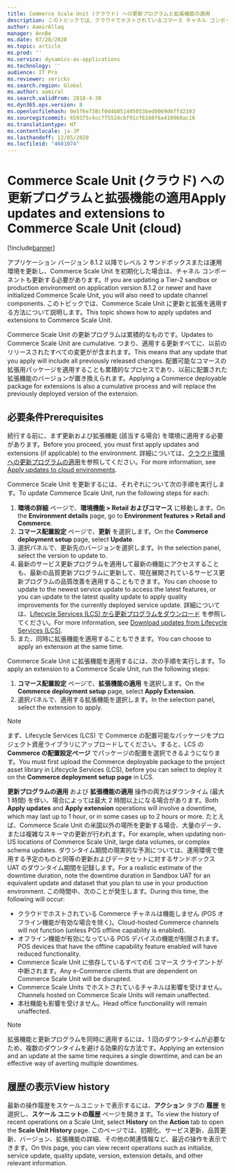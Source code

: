 ```yaml
---
title: Commerce Scale Unit (クラウド) への更新プログラムと拡張機能の適用
description: このトピックでは、クラウドでホストされているコマース チャネル コンポーネントへの更新プログラムと拡張機能を適用する方法について説明します。
author: AamirAllaq
manager: AnnBe
ms.date: 07/28/2020
ms.topic: article
ms.prod: ''
ms.service: dynamics-ax-applications
ms.technology: ''
audience: IT Pro
ms.reviewer: sericks
ms.search.region: Global
ms.author: aamiral
ms.search.validFrom: 2018-4-30
ms.dyn365.ops.version: 8
ms.openlocfilehash: 0e5f6e738cf0d4b051405053bed0069d6ffd2103
ms.sourcegitcommit: 659375c4cc7f5524cbf91cf6160f6a410960ac16
ms.translationtype: HT
ms.contentlocale: ja-JP
ms.lasthandoff: 12/05/2020
ms.locfileid: "4681074"
---
```

# <a name="apply-updates-and-extensions-to-commerce-scale-unit-cloud"></a><span data-ttu-id="8d9b6-103">Commerce Scale Unit (クラウド) への更新プログラムと拡張機能の適用</span><span class="sxs-lookup"><span data-stu-id="8d9b6-103">Apply updates and extensions to Commerce Scale Unit (cloud)</span></span>

[!include[banner](../includes/banner.md)]

<span data-ttu-id="8d9b6-104">アプリケーション バージョン 8.1.2 以降でレベル 2 サンドボックスまたは運用環境を更新し、Commerce Scale Unit を初期化した場合は、チャネル コンポーネントも更新する必要があります。</span><span class="sxs-lookup"><span data-stu-id="8d9b6-104">If you are updating a Tier-2 sandbox or production environment on application version 8.1.2 or newer and have initialized Commerce Scale Unit, you will also need to update channel components.</span></span> <span data-ttu-id="8d9b6-105">このトピックでは、Commerce Scale Unit に更新と拡張を適用する方法について説明します。</span><span class="sxs-lookup"><span data-stu-id="8d9b6-105">This topic shows how to apply updates and extensions to Commerce Scale Unit.</span></span>

<span data-ttu-id="8d9b6-106">Commerce Scale Unit の更新プログラムは累積的なものです。</span><span class="sxs-lookup"><span data-stu-id="8d9b6-106">Updates to Commerce Scale Unit are cumulative.</span></span> <span data-ttu-id="8d9b6-107">つまり、適用する更新すべてに、以前のリリースされたすべての変更がが含まれます。</span><span class="sxs-lookup"><span data-stu-id="8d9b6-107">This means that any update that you apply will include all previously released changes.</span></span> <span data-ttu-id="8d9b6-108">配置可能なコマースの拡張用パッケージを適用することも累積的なプロセスであり、以前に配置された拡張機能のバージョンが置き換えられます。</span><span class="sxs-lookup"><span data-stu-id="8d9b6-108">Applying a Commerce deployable package for extensions is also a cumulative process and will replace the previously deployed version of the extension.</span></span>

## <a name="prerequisites"></a><span data-ttu-id="8d9b6-109">必要条件</span><span class="sxs-lookup"><span data-stu-id="8d9b6-109">Prerequisites</span></span>

<span data-ttu-id="8d9b6-110">続行する前に、まず更新および拡張機能 (該当する場合) を環境に適用する必要があります。</span><span class="sxs-lookup"><span data-stu-id="8d9b6-110">Before you proceed, you must first apply updates and extensions (if applicable) to the environment.</span></span> <span data-ttu-id="8d9b6-111">詳細については、[クラウド環境への更新プログラムの適用](apply-deployable-package-system.md)を参照してください。</span><span class="sxs-lookup"><span data-stu-id="8d9b6-111">For more information, see [Apply updates to cloud environments](apply-deployable-package-system.md).</span></span>

<span data-ttu-id="8d9b6-112">Commerce Scale Unit を更新するには、それぞれについて次の手順を実行します。</span><span class="sxs-lookup"><span data-stu-id="8d9b6-112">To update Commerce Scale Unit, run the following steps for each:</span></span>

1. <span data-ttu-id="8d9b6-113">**環境の詳細** ページで、**環境機能 > Retail およびコマース** に移動します。</span><span class="sxs-lookup"><span data-stu-id="8d9b6-113">On the **Environment details** page, go to **Environment features > Retail and Commerce**.</span></span>
2. <span data-ttu-id="8d9b6-114">**コマース配置設定** ページで、**更新** を選択します。</span><span class="sxs-lookup"><span data-stu-id="8d9b6-114">On the **Commerce deployment setup** page, select **Update**.</span></span>
3. <span data-ttu-id="8d9b6-115">選択パネルで、更新先のバージョンを選択します。</span><span class="sxs-lookup"><span data-stu-id="8d9b6-115">In the selection panel, select the version to update to.</span></span>
4. <span data-ttu-id="8d9b6-116">最新のサービス更新プログラムを適用して最新の機能にアクセスすることも、最新の品質更新プログラムに更新して、現在展開されているサービス更新プログラムの品質改善を適用することもできます。</span><span class="sxs-lookup"><span data-stu-id="8d9b6-116">You can choose to update to the newest service update to access the latest features, or you can update to the latest quality update to apply quality improvements for the currently deployed service update.</span></span> <span data-ttu-id="8d9b6-117">詳細については、[Lifecycle Services (LCS) から更新プログラムをダウンロード](../migration-upgrade/download-hotfix-lcs.md) を参照してください。</span><span class="sxs-lookup"><span data-stu-id="8d9b6-117">For more information, see [Download updates from Lifecycle Services (LCS)](../migration-upgrade/download-hotfix-lcs.md).</span></span>
5. <span data-ttu-id="8d9b6-118">また、同時に拡張機能を適用することもできます。</span><span class="sxs-lookup"><span data-stu-id="8d9b6-118">You can choose to apply an extension at the same time.</span></span> 

<span data-ttu-id="8d9b6-119">Commerce Scale Unit に拡張機能を適用するには、次の手順を実行します。</span><span class="sxs-lookup"><span data-stu-id="8d9b6-119">To apply an extension to a Commerce Scale Unit, run the following steps:</span></span>

1. <span data-ttu-id="8d9b6-120">**コマース配置設定** ページで、**拡張機能の適用** を選択します。</span><span class="sxs-lookup"><span data-stu-id="8d9b6-120">On the **Commerce deployment setup** page, select **Apply Extension**.</span></span>
2. <span data-ttu-id="8d9b6-121">選択パネルで、適用する拡張機能を選択します。</span><span class="sxs-lookup"><span data-stu-id="8d9b6-121">In the selection panel, select the extension to apply.</span></span>

> [!NOTE]
> <span data-ttu-id="8d9b6-122">まず、Lifecycle Services (LCS) で Commerce の配置可能なパッケージをプロジェクト資産ライブラリにアップロードしてください。すると、LCS の **Commerce の配置設定ページ** でパッケージの配置を選択できるようになります。</span><span class="sxs-lookup"><span data-stu-id="8d9b6-122">You must first upload the Commerce deployable package to the project asset library in Lifecycle Services (LCS), before you can select to deploy it on the **Commerce deployment setup page** in LCS.</span></span>

<span data-ttu-id="8d9b6-123">**更新プログラムの適用** および **拡張機能の適用** 操作の両方はダウンタイム (最大 1 時間) を伴い、場合によっては最大 2 時間以上になる場合があります。</span><span class="sxs-lookup"><span data-stu-id="8d9b6-123">Both **Apply updates** and **Apply extension** operations will involve a downtime, which may last up to 1 hour, or in some cases up to 2 hours or more.</span></span> <span data-ttu-id="8d9b6-124">たとえば、Commerce Scale Unit の米国以外の場所を更新する場合、大量のデータ、または複雑なスキーマの更新が行われます。</span><span class="sxs-lookup"><span data-stu-id="8d9b6-124">For example, when updating non-US locations of Commerce Scale Unit, large data volumes, or complex schema updates.</span></span> <span data-ttu-id="8d9b6-125">ダウンタイム期間の現実的な予測については、運用環境で使用する予定のものと同等の更新およびデータセットに対するサンドボックス UAT のダウンタイム期間を記録します。</span><span class="sxs-lookup"><span data-stu-id="8d9b6-125">For a realistic estimate of the downtime duration, note the downtime duration in Sandbox UAT for an equivalent update and dataset that you plan to use in your production environment.</span></span> <span data-ttu-id="8d9b6-126">この時間中、次のことが発生します。</span><span class="sxs-lookup"><span data-stu-id="8d9b6-126">During this time, the following will occur:</span></span>

- <span data-ttu-id="8d9b6-127">クラウドでホストされている Commerce チャネルは機能しません (POS オフライン機能が有効な場合を除く)。</span><span class="sxs-lookup"><span data-stu-id="8d9b6-127">Cloud-hosted Commerce channels will not function (unless POS offline capability is enabled).</span></span>
- <span data-ttu-id="8d9b6-128">オフライン機能が有効になっている POS デバイスの機能が制限されます。</span><span class="sxs-lookup"><span data-stu-id="8d9b6-128">POS devices that have the offline capability feature enabled will have reduced functionality.</span></span>
- <span data-ttu-id="8d9b6-129">Commerce Scale Unit に依存しているすべてのE コマース クライアントが中断されます。</span><span class="sxs-lookup"><span data-stu-id="8d9b6-129">Any e-Commerce clients that are dependent on Commerce Scale Unit will be disrupted.</span></span>
- <span data-ttu-id="8d9b6-130">Commerce Scale Units でホストされているチャネルは影響を受けません。</span><span class="sxs-lookup"><span data-stu-id="8d9b6-130">Channels hosted on Commerce Scale Units will remain unaffected.</span></span>
- <span data-ttu-id="8d9b6-131">本社機能も影響を受けません。</span><span class="sxs-lookup"><span data-stu-id="8d9b6-131">Head office functionality will remain unaffected.</span></span>

> [!NOTE]
> <span data-ttu-id="8d9b6-132">拡張機能と更新プログラムを同時に適用するには、1 回のダウンタイムが必要なため、複数のダウンタイムを避ける効果的な方法です。</span><span class="sxs-lookup"><span data-stu-id="8d9b6-132">Applying an extension and an update at the same time requires a single downtime, and can be an effective way of averting multiple downtimes.</span></span>

## <a name="view-history"></a><span data-ttu-id="8d9b6-133">履歴の表示</span><span class="sxs-lookup"><span data-stu-id="8d9b6-133">View history</span></span>
<span data-ttu-id="8d9b6-134">最新の操作履歴をスケールユニットで表示するには、**アクション** タブの **履歴** を選択し、**スケール ユニットの履歴** ページを開きます。</span><span class="sxs-lookup"><span data-stu-id="8d9b6-134">To view the history of recent operations on a Scale Unit, select **History** on the **Action** tab to open the **Scale Unit History** page.</span></span> <span data-ttu-id="8d9b6-135">このページでは、初期化、サービス更新、品質更新、バージョン、拡張機能の詳細、その他の関連情報など、最近の操作を表示できます。</span><span class="sxs-lookup"><span data-stu-id="8d9b6-135">On this page, you can view recent operations such as initialize, service update, quality update, version, extension details, and other relevant information.</span></span>

